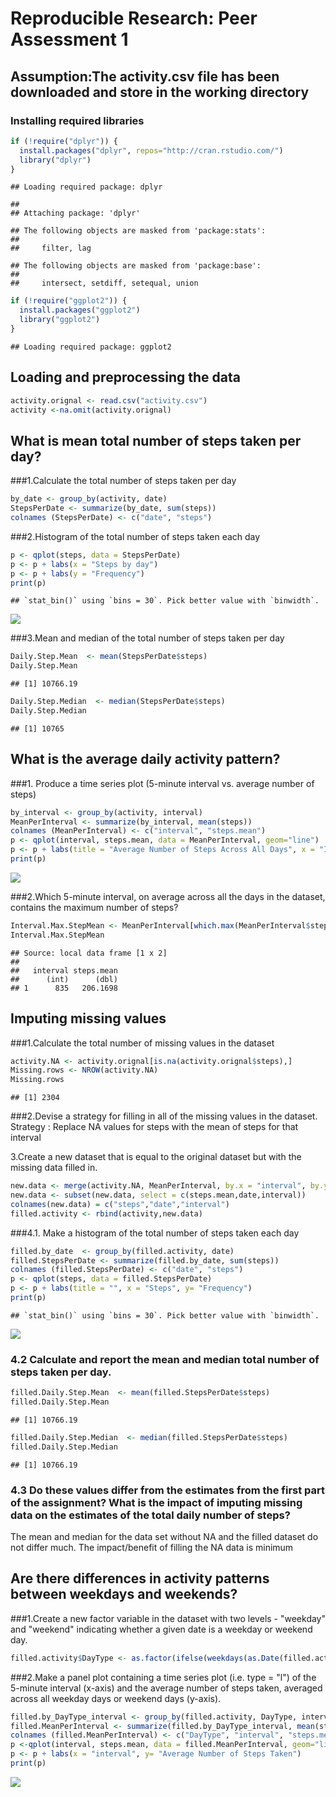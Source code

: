 # Reproducible Research: Peer Assessment 1

## Assumption:The activity.csv file has been downloaded and store in the working directory

### Installing required libraries

```r
if (!require("dplyr")) {
  install.packages("dplyr", repos="http://cran.rstudio.com/") 
  library("dplyr")
}
```

```
## Loading required package: dplyr
```

```
## 
## Attaching package: 'dplyr'
```

```
## The following objects are masked from 'package:stats':
## 
##     filter, lag
```

```
## The following objects are masked from 'package:base':
## 
##     intersect, setdiff, setequal, union
```

```r
if (!require("ggplot2")) {
  install.packages("ggplot2")
  library("ggplot2")
}
```

```
## Loading required package: ggplot2
```



## Loading and preprocessing the data

```r
activity.orignal <- read.csv("activity.csv")
activity <-na.omit(activity.orignal)
```


## What is mean total number of steps taken per day?

###1.Calculate the total number of steps taken per day

```r
by_date <- group_by(activity, date)
StepsPerDate <- summarize(by_date, sum(steps))
colnames (StepsPerDate) <- c("date", "steps") 
```

###2.Histogram of the total number of steps taken each day

```r
p <- qplot(steps, data = StepsPerDate)
p <- p + labs(x = "Steps by day")
p <- p + labs(y = "Frequency")
print(p)
```

```
## `stat_bin()` using `bins = 30`. Pick better value with `binwidth`.
```

![](PA1_template_files/figure-html/unnamed-chunk-4-1.png)<!-- -->

###3.Mean and median of the total number of steps taken per day

```r
Daily.Step.Mean  <- mean(StepsPerDate$steps)
Daily.Step.Mean
```

```
## [1] 10766.19
```

```r
Daily.Step.Median  <- median(StepsPerDate$steps)
Daily.Step.Median
```

```
## [1] 10765
```


## What is the average daily activity pattern?
###1. Produce a time series plot (5-minute interval vs. average number of steps)

```r
by_interval <- group_by(activity, interval)
MeanPerInterval <- summarize(by_interval, mean(steps))
colnames (MeanPerInterval) <- c("interval", "steps.mean") 
p <- qplot(interval, steps.mean, data = MeanPerInterval, geom="line")
p <- p + labs(title = "Average Number of Steps Across All Days", x = "Interval", y= "Average Number of Steps")
print(p)
```

![](PA1_template_files/figure-html/unnamed-chunk-6-1.png)<!-- -->

###2.Which 5-minute interval, on average across all the days in the dataset, contains the maximum number of steps?

```r
Interval.Max.StepMean <- MeanPerInterval[which.max(MeanPerInterval$steps.mean),]
Interval.Max.StepMean
```

```
## Source: local data frame [1 x 2]
## 
##   interval steps.mean
##      (int)      (dbl)
## 1      835   206.1698
```


## Imputing missing values

###1.Calculate the total number of missing values in the dataset 

```r
activity.NA <- activity.orignal[is.na(activity.orignal$steps),]
Missing.rows <- NROW(activity.NA)
Missing.rows
```

```
## [1] 2304
```

###2.Devise a strategy for filling in all of the missing values in the dataset. 
Strategy : Replace NA values for steps with the mean of steps for that interval

3.Create a new dataset that is equal to the original dataset but with the missing data filled in.

```r
new.data <- merge(activity.NA, MeanPerInterval, by.x = "interval", by.y ="interval",all.x)
new.data <- subset(new.data, select = c(steps.mean,date,interval))
colnames(new.data) = c("steps","date","interval")
filled.activity <- rbind(activity,new.data)
```

###4.1. Make a histogram of the total number of steps taken each day 


```r
filled.by_date  <- group_by(filled.activity, date)
filled.StepsPerDate <- summarize(filled.by_date, sum(steps))
colnames (filled.StepsPerDate) <- c("date", "steps") 
p <- qplot(steps, data = filled.StepsPerDate)
p <- p + labs(title = "", x = "Steps", y= "Frequency")
print(p)
```

```
## `stat_bin()` using `bins = 30`. Pick better value with `binwidth`.
```

![](PA1_template_files/figure-html/unnamed-chunk-10-1.png)<!-- -->

### 4.2 Calculate and report the mean and median total number of steps taken per day. 


```r
filled.Daily.Step.Mean  <- mean(filled.StepsPerDate$steps)
filled.Daily.Step.Mean
```

```
## [1] 10766.19
```

```r
filled.Daily.Step.Median  <- median(filled.StepsPerDate$steps)
filled.Daily.Step.Median
```

```
## [1] 10766.19
```

### 4.3 Do these values differ from the estimates from the first part of the assignment? What is the impact of imputing missing data on the estimates of the total daily number of steps?

The mean and median for the data set without NA and  the filled dataset do not differ much. The impact/benefit of filling the NA data is minimum



## Are there differences in activity patterns between weekdays and weekends?

###1.Create a new factor variable in the dataset with two levels - "weekday" and "weekend" indicating whether a given date is a weekday or weekend day.


```r
filled.activity$DayType <- as.factor(ifelse(weekdays(as.Date(filled.activity$date) ) %in% c("Saturday", "Sunday"), "weekend", "weekday"))
```

###2.Make a panel plot containing a time series plot (i.e. type = "l") of the 5-minute interval (x-axis) and the average number of steps taken, averaged across all weekday days or weekend days (y-axis). 


```r
filled.by_DayType_interval <- group_by(filled.activity, DayType, interval)
filled.MeanPerInterval <- summarize(filled.by_DayType_interval, mean(steps))
colnames (filled.MeanPerInterval) <- c("DayType", "interval", "steps.mean") 
p <-qplot(interval, steps.mean, data = filled.MeanPerInterval, geom="line",facets = DayType ~ .)
p <- p + labs(x = "interval", y= "Average Number of Steps Taken")
print(p)
```

![](PA1_template_files/figure-html/unnamed-chunk-13-1.png)<!-- -->

